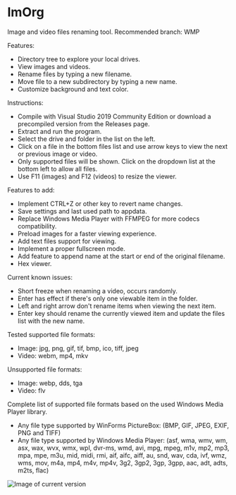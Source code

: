 # ImOrg
Image and video files renaming tool.
Recommended branch: WMP

Features:
- Directory tree to explore your local drives.
- View images and videos.
- Rename files by typing a new filename.
- Move file to a new subdirectory by typing a new name.
- Customize background and text color.

Instructions:
- Compile with Visual Studio 2019 Community Edition or download a precompiled version from the Releases page.
- Extract and run the program.
- Select the drive and folder in the list on the left.
- Click on a file in the bottom files list and use arrow keys to view the next or previous image or video.
- Only supported files will be shown. Click on the dropdown list at the bottom left to allow all files.
- Use F11 (images) and F12 (videos) to resize the viewer.

Features to add:
- Implement CTRL+Z or other key to revert name changes.
- Save settings and last used path to appdata.
- Replace Windows Media Player with FFMPEG for more codecs compatibility.
- Preload images for a faster viewing experience.
- Add text files support for viewing.
- Implement a proper fullscreen mode.
- Add feature to append name at the start or end of the original filename.
- Hex viewer.

Current known issues:
- Short freeze when renaming a video, occurs randomly.
- Enter has effect if there's only one viewable item in the folder.
- Left and right arrow don't rename items when viewing the next item.
- Enter key should rename the currently viewed item and update the files list with the new name.

Tested supported file formats:
- Image: jpg, png, gif, tif, bmp, ico, tiff, jpeg
- Video: webm, mp4, mkv

Unsupported file formats:
- Image: webp, dds, tga
- Video: flv

Complete list of supported file formats based on the used Windows Media Player library.
- Any file type supported by WinForms PictureBox:
(BMP, GIF, JPEG, EXIF, PNG and TIFF)
- Any file type supported by Windows Media Player:
(asf, wma, wmv, wm, asx, wax, wvx, wmx, wpl, dvr-ms, wmd, avi, mpg, mpeg, m1v, mp2, mp3, mpa, mpe, m3u, mid, midi, rmi, aif, aifc, aiff, au, snd, wav, cda, ivf, wmz, wms, mov, m4a, mp4, m4v, mp4v, 3g2, 3gp2, 3gp, 3gpp, aac, adt, adts, m2ts, flac)

![Image of current version](https://github.com/dany5639/ImOrg/releases/download/1.0/2020-01-18.17_11_32-ImOrg.jpg)

